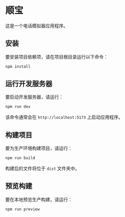 # 顺宝

这是一个电话模拟器应用程序。

## 安装

要安装项目依赖项，请在项目根目录运行以下命令：

```bash
npm install
```

## 运行开发服务器

要启动开发服务器，请运行：

```bash
npm run dev
```

该命令通常会在 `http://localhost:5173` 上启动应用程序。

## 构建项目

要为生产环境构建项目，请运行：

```bash
npm run build
```

构建后的文件将位于 `dist` 文件夹中。

## 预览构建

要在本地预览生产构建，请运行：

```bash
npm run preview
``` 